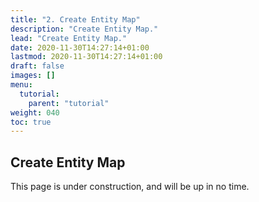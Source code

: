```yaml
---
title: "2. Create Entity Map"
description: "Create Entity Map."
lead: "Create Entity Map."
date: 2020-11-30T14:27:14+01:00
lastmod: 2020-11-30T14:27:14+01:00
draft: false
images: []
menu: 
  tutorial:
    parent: "tutorial"
weight: 040
toc: true
---
```


## Create Entity Map

This page is under construction, and will be up in no time.

<!-- {{< alert icon="💡" text="<a href=\"https://code.visualstudio.com/\">Visual Studio Code</a> is a free code editor for Linux, macOS, and Windows." >}}

Open `./config/_default/params.toml` in your code editor.

## Meta data

Set meta data for Search Engine Optimization (SEO) and Social Media sharing.

### Title + Description

Change these settings:

```toml
title = "Doks"
titleSeparator = "-"
titleAddition = "Modern Documentation Theme"
description = "Doks is a Hugo theme helping you build modern documentation websites that are secure, fast, and SEO-ready — by default."
```

### Open Graph + Twitter Cards

Change these settings:

```toml
images = ["doks.png"]
twitterSite = "henkverlinde"
twitterCreator = "henkverlinde"
facebookAuthor = "verlinde.henk"
facebookPublisher = "verlinde.henk"
ogLocale = "en_US"
```

{{< alert icon="👉" text="Put your image in the static folder." >}}

### JSON-LD

Change these settings:

```toml
schemaType = "Organization"
schemaLogo = "logo-doks.png"
schemaTwitter = "https://twitter.com/henkverlinde"
schemaLinkedIn = "https://www.linkedin.com/in/henkverlinde/"
schemaGitHub = "https://github.com/h-enk"
schemaSection = "blog"
```

{{< alert icon="👉" text="Put your logo in the static folder." >}}

### Sitelinks Search Box

Optionally, change sitelink search box setting — currently not supported by Doks:

```toml
siteLinksSearchBox = false
```

### Chrome Browser

Optionally, change Chrome browser theme color:

```toml
themeColor = "#fff"
```

## Images

Optionally, change configuration for image shortcodes:

```toml
quality = 85
bgColor = "#fff"
landscapePhotoWidths = [1000, 800, 700, 600, 500]
portraitPhotoWidths = [800, 700, 600, 500]
lqipWidth = "20x"
```

## Footer

Optionally, change footer message — please leave as is:

```toml
footer = "Powered by <a href=\"https://www.netlify.com/\">Netlify</a>, <a href=\"https://gohugo.io/\">Hugo</a>, and <a href=\"https://getdoks.org/\">Doks</a>"
```

## Alert

Optionally, change alert message settings — alert shown on homepage only:

```toml
alert = false
alertText = "Like Doks? <a class=\"alert-link\" href=\"https://github.com/h-enk/doks/stargazers\">Star on GitHub</a>. Thanks!</a>"
```

## Edit page

Optionally, change edit page settings — you need a git repository to enable:

```toml
docsRepo = "https://github.com/h-enk/doks"
editPage = false
``` -->
